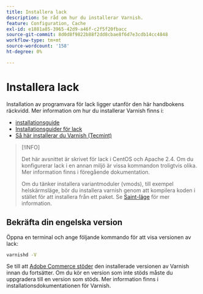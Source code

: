 ```yaml
---
title: Installera lack
description: Se råd om hur du installerar Varnish.
feature: Configuration, Cache
exl-id: e1881a85-3965-42d9-a46f-c2f5f20fbacc
source-git-commit: 8d0d8f9822b88f2dd8cbae8f6d7e3cdb14cc4848
workflow-type: tm+mt
source-wordcount: '158'
ht-degree: 0%

---
```


# Installera lack

Installation av programvara för lack ligger utanför den här handbokens räckvidd. Mer information om hur du installerar Varnish finns i:

- [installationsguide](https://www.varnish-software.com/developers/tutorials/installing-varnish-ubuntu/)
- [Installationsguider för lack](https://www.varnish-cache.org/docs)
- [Så här installerar du Varnish (Tecmint)](https://www.tecmint.com/install-varnish-cache-web-accelerator/)

>[!INFO]
>
>Det här avsnittet är skrivet för lack i CentOS och Apache 2.4. Om du konfigurerar lack i en annan miljö är vissa kommandon troligtvis olika. Mer information finns i föregående dokumentation.
>
>Om du tänker installera variantmoduler (vmods), till exempel helskärmsläge, bör du installera varnish genom att kompilera koden i stället för att installera från ett paket. Se [Saint-läge](config-varnish-advanced.md#saint-mode) för mer information.

## Bekräfta din engelska version

Öppna en terminal och ange följande kommando för att visa versionen av lack:

```bash
varnishd -V
```

Se till att [Adobe Commerce stöder](../../installation/system-requirements.md) den installerade versionen av Varnish innan du fortsätter. Om du kör en version som inte stöds måste du uppgradera till en version som stöds. Mer information finns i installationsdokumentationen för Varnish.
